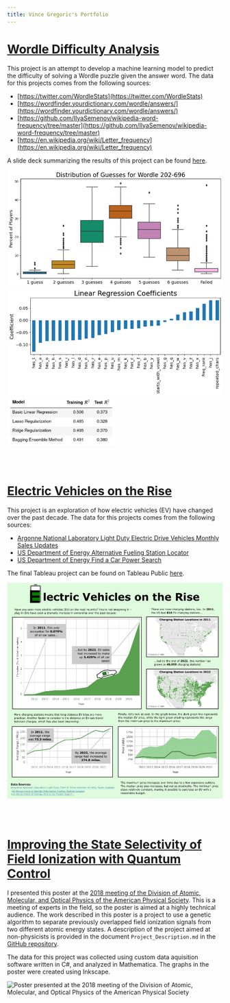 ```yaml
---
title: Vince Gregoric's Portfolio
---
```


# [Wordle Difficulty Analysis](https://github.com/vcgregoric/Wordle_Analysis)
This project is an attempt to develop a machine learning model to predict the difficulty of solving a Wordle puzzle given the answer word. The data for this projects comes from the following sources:
- [https://twitter.com/WordleStats](https://twitter.com/WordleStats)
- [https://wordfinder.yourdictionary.com/wordle/answers/](https://wordfinder.yourdictionary.com/wordle/answers/)
- [https://github.com/IlyaSemenov/wikipedia-word-frequency/tree/master](https://github.com/IlyaSemenov/wikipedia-word-frequency/tree/master)
- [https://en.wikipedia.org/wiki/Letter_frequency](https://en.wikipedia.org/wiki/Letter_frequency)

A slide deck summarizing the results of this project can be found [here](https://github.com/vcgregoric/Wordle_Analysis/blob/main/summary_slides.pdf).

<img src="./Images/distribution_of_guesses.png" alt="Distribution of guesses for Wordle puzzles 202-696">
<img src="./Images/coefficients.png" alt="Linear regression coefficients for the Wordle machine learning model">
<img src="./Images/score_summary.png" width="50%" alt="Summary of scores for various machine learning models used in the Wordle project">

<br/><br/>

# [Electric Vehicles on the Rise](https://github.com/vcgregoric/Electric_Vehicle_Analysis)
This project is an exploration of how electric vehicles (EV) have changed over the past decade. The data for this projects comes from the following sources:
- [Argonne National Laboratory Light Duty Electric Drive Vehicles Monthly Sales Updates](https://www.anl.gov/esia/light-duty-electric-drive-vehicles-monthly-sales-updates)
- [US Department of Energy Alternative Fueling Station Locator](https://afdc.energy.gov/stations/#/find/nearest)
- [US Department of Energy Find a Car Power Search](https://www.fueleconomy.gov/feg/powerSearch.jsp)

The final Tableau project can be found on Tableau Public [here](https://public.tableau.com/app/profile/vcgregoric/viz/ElectricVehiclesontheRise/ElectricVehicleDashboard).

<img src="./Images/Electric Vehicle Dashboard.png" alt="Tableau dashboard for the Electric Vehicles on the Rise project">

<br/><br/>

# [Improving the State Selectivity of Field Ionization with Quantum Control](https://github.com/vcgregoric/genetic_algorithm_poster)

I presented this poster at the [2018 meeting of the Division of Atomic, Molecular, and Optical Physics of the American Physical Society](https://meetings.aps.org/Meeting/DAMOP18/Session/M01.107). This is a meeting of experts in the field, so the poster is aimed at a highly technical audience. The work described in this poster is a project to use a genetic algorithm to separate previously overlapped field ionization signals from two different atomic energy states. A description of the project aimed at non-physicists is provided in the document `Project_Description.md` in the [GitHub repository](https://github.com/vcgregoric/genetic_algorithm_poster).

The data for this project was collected using custom data aquisition software written in C#, and analyzed in Mathematica. The graphs in the poster were created using Inkscape. 

<img src="./Images/DAMOP_2018_Poster.png" alt="Poster presented at the 2018 meeting of the Division of Atomic, Molecular, and Optical Physics of the American Physical Society">